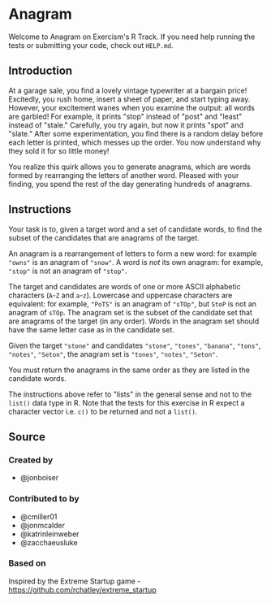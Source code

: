 # Anagram

Welcome to Anagram on Exercism's R Track.
If you need help running the tests or submitting your code, check out `HELP.md`.

## Introduction

At a garage sale, you find a lovely vintage typewriter at a bargain price!
Excitedly, you rush home, insert a sheet of paper, and start typing away.
However, your excitement wanes when you examine the output: all words are garbled!
For example, it prints "stop" instead of "post" and "least" instead of "stale."
Carefully, you try again, but now it prints "spot" and "slate."
After some experimentation, you find there is a random delay before each letter is printed, which messes up the order.
You now understand why they sold it for so little money!

You realize this quirk allows you to generate anagrams, which are words formed by rearranging the letters of another word.
Pleased with your finding, you spend the rest of the day generating hundreds of anagrams.

## Instructions

Your task is to, given a target word and a set of candidate words, to find the subset of the candidates that are anagrams of the target.

An anagram is a rearrangement of letters to form a new word: for example `"owns"` is an anagram of `"snow"`.
A word is _not_ its own anagram: for example, `"stop"` is not an anagram of `"stop"`.

The target and candidates are words of one or more ASCII alphabetic characters (`A`-`Z` and `a`-`z`).
Lowercase and uppercase characters are equivalent: for example, `"PoTS"` is an anagram of `"sTOp"`, but `StoP` is not an anagram of `sTOp`.
The anagram set is the subset of the candidate set that are anagrams of the target (in any order).
Words in the anagram set should have the same letter case as in the candidate set.

Given the target `"stone"` and candidates `"stone"`, `"tones"`, `"banana"`, `"tons"`, `"notes"`, `"Seton"`, the anagram set is `"tones"`, `"notes"`, `"Seton"`.

You must return the anagrams in the same order as they are listed in the candidate words.

The instructions above refer to "lists" in the general sense and not to the `list()` data type in R.
Note that the tests for this exercise in R expect a character vector i.e. `c()` to be returned and not a `list()`.

## Source

### Created by

- @jonboiser

### Contributed to by

- @cmiller01
- @jonmcalder
- @katrinleinweber
- @zacchaeusluke

### Based on

Inspired by the Extreme Startup game - https://github.com/rchatley/extreme_startup